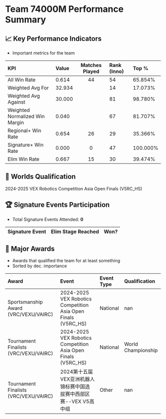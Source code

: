 # Team 74000M Performance Summary

## 📈 Key Performance Indicators
- Important metrics for the team

| KPI | Value | Matches Played | Rank (Inno) | Top % |
|:---|:-----|:--------------:|:----|:-----|
| All Win Rate | 0.614 | 44 | 54 | 65.854% |
| Weighted Avg For | 32.934 |  | 14 | 17.073% |
| Weighted Avg Against | 30.000 |  | 81 | 98.780% |
| Weighted Normalized Win Margin | 0.040 |  | 67 | 81.707% |
| Regional+ Win Rate | 0.654 | 26 | 29 | 35.366% |
| Signature+ Win Rate | 0.000 | 0 | 47 | 100.000% |
| Elim Win Rate | 0.667 | 15 | 30 | 39.474% |


## 🎯 Worlds Qualification
2024-2025 VEX Robotics Competition Asia Open Finals (V5RC_HS)

## 🏆 Signature Events Participation
- Total Signature Events Attended: **0**

| Signature Event | Elim Stage Reached | Won? |
|:----------------|:-------------------|:----|


## 🥇 Major Awards
- Awards that qualified the team for at least something
- Sorted by dec. importance

| Award | Event | Event Type | Qualification |
|:------|:------|:-----------|:--------------|
| Sportsmanship Award (VRC/VEXU/VAIRC) | 2024-2025 VEX Robotics Competition Asia Open Finals (V5RC_HS) | National | nan |
| Tournament Finalists (VRC/VEXU/VAIRC) | 2024-2025 VEX Robotics Competition Asia Open Finals (V5RC_HS) | National | World Championship |
| Tournament Finalists (VRC/VEXU/VAIRC) | 2024第十五届VEX亚洲机器人锦标赛中国选拔赛中西部区赛--VEX V5高中组 | Other | nan |

